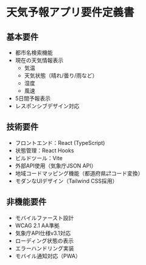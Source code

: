 # 天気予報アプリ要件定義書

## 基本要件
- 都市名検索機能
- 現在の天気情報表示
  - 気温
  - 天気状態（晴れ/曇り/雨など）
  - 湿度
  - 風速
- 5日間予報表示
- レスポンシブデザイン対応

## 技術要件
- フロントエンド：React (TypeScript)
- 状態管理：React Hooks
- ビルドツール：Vite
- 外部API使用（気象庁JSON API）
- 地域コードマッピング機能（都道府県⇄コード変換）
- モダンなUIデザイン（Tailwind CSS採用）

## 非機能要件
- モバイルファースト設計
- WCAG 2.1 AA準拠
- 気象庁API仕様v3.1対応
- ローディング状態の表示
- エラーハンドリング実装
- モバイル通知対応（PWA）
